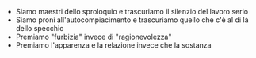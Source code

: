 * Siamo maestri dello sproloquio e trascuriamo il silenzio del lavoro serio
* Siamo proni all'autocompiacimento e trascuriamo quello che c'è al di là dello specchio
* Premiamo "furbizia" invece di "ragionevolezza"
* Premiamo l'apparenza e la relazione invece che la sostanza